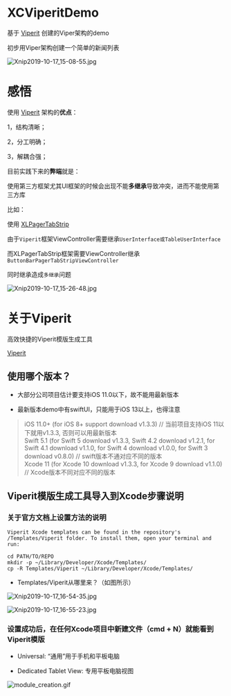 # XCViperitDemo

基于 [Viperit](https://github.com/ferranabello/Viperit/tree/1.3.3) 创建的Viper架构的demo

初步用Viper架构创建一个简单的新闻列表

![Xnip2019-10-17_15-08-55.jpg](https://upload-images.jianshu.io/upload_images/1432381-56413facb4288066.jpg?imageMogr2/auto-orient/strip%7CimageView2/2/w/1240)

# 感悟

使用 [Viperit](https://github.com/ferranabello/Viperit/tree/1.3.3) 架构的**优点**：

1，结构清晰；

2，分工明确；

3，解耦合强；

目前实践下来的**弊端**就是：

使用第三方框架尤其UI框架的时候会出现不能**多继承**导致冲突，进而不能使用第三方库

比如：

  使用 [XLPagerTabStrip](https://github.com/xmartlabs/XLPagerTabStrip)
  
  由于`Viperit`框架ViewController需要继承`UserInterface或TableUserInterface`
  
  而XLPagerTabStrip框架需要ViewController继承`ButtonBarPagerTabStripViewController`
  
  同时继承造成`多继承`问题
  
  ![Xnip2019-10-17_15-26-48.jpg](https://upload-images.jianshu.io/upload_images/1432381-005538020f2336cd.jpg?imageMogr2/auto-orient/strip%7CimageView2/2/w/1240)
  
# 关于Viperit
  
高效快捷的Viperit模版生成工具

[Viperit](https://github.com/ferranabello/Viperit/tree/1.3.3)

## 使用哪个版本？

- 大部分公司项目估计要支持iOS 11.0以下，故不能用最新版本

- 最新版本demo中有swiftUI，只能用于iOS 13以上，也得注意

> iOS 11.0+ (for iOS 8+ support download v1.3.3) // 当前项目支持iOS 11以下就用v1.3.3, 否则可以用最新版本 <br>
Swift 5.1 (for Swift 5 download v1.3.3, Swift 4.2 download v1.2.1, for Swift 4.1 download v1.1.0, for Swift 4 download v1.0.0, for Swift 3 download v0.8.0) // swift版本不通对应不同的版本 <br>
Xcode 11 (for Xcode 10 download v1.3.3, for Xcode 9 download v1.1.0) // Xcode版本不同对应不同的版本


## Viperit模版生成工具导入到Xcode步骤说明

### 关于官方文档上设置方法的说明

```
Viperit Xcode templates can be found in the repository's /Templates/Viperit folder. To install them, open your terminal and run:

cd PATH/TO/REPO
mkdir -p ~/Library/Developer/Xcode/Templates/
cp -R Templates/Viperit ~/Library/Developer/Xcode/Templates/
```

- Templates/Viperit从哪里来？（如图所示）

![Xnip2019-10-17_16-54-35.jpg](https://upload-images.jianshu.io/upload_images/1432381-b30b7b0d79afe761.jpg?imageMogr2/auto-orient/strip%7CimageView2/2/w/1240)

![Xnip2019-10-17_16-55-23.jpg](https://upload-images.jianshu.io/upload_images/1432381-fe2a05d867c36b4f.jpg?imageMogr2/auto-orient/strip%7CimageView2/2/w/1240)


### 设置成功后，在任何Xcode项目中新建文件（cmd + N）就能看到Viperit模版

- Universal: “通用”用于手机和平板电脑

- Dedicated Tablet View: 专用平板电脑视图

![module_creation.gif](https://upload-images.jianshu.io/upload_images/1432381-88d5a94c587886ab.gif?imageMogr2/auto-orient/strip)
